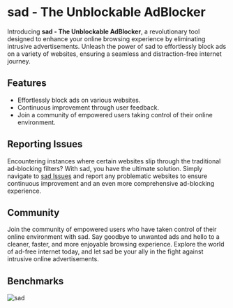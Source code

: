 # sad - The Unblockable AdBlocker

Introducing **sad - The Unblockable AdBlocker**, a revolutionary tool designed to enhance your online browsing experience by eliminating intrusive advertisements. Unleash the power of sad to effortlessly block ads on a variety of websites, ensuring a seamless and distraction-free internet journey.

## Features

- Effortlessly block ads on various websites.
- Continuous improvement through user feedback.
- Join a community of empowered users taking control of their online environment.

## Reporting Issues

Encountering instances where certain websites slip through the traditional ad-blocking filters? With sad, you have the ultimate solution. Simply navigate to [sad Issues](https://github.com/Nikityyy/sad/issues) and report any problematic websites to ensure continuous improvement and an even more comprehensive ad-blocking experience.

## Community

Join the community of empowered users who have taken control of their online environment with sad. Say goodbye to unwanted ads and hello to a cleaner, faster, and more enjoyable browsing experience. Explore the world of ad-free internet today, and let sad be your ally in the fight against intrusive online advertisements.

## Benchmarks

![sad](https://github.com/Nikityyy/sad/assets/110503465/ed3cbbbb-b678-49df-8c4d-2688b8ff47df)

